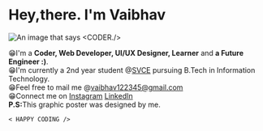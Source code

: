 # Hey,there. I'm Vaibhav
<img src="https://media-exp1.licdn.com/dms/image/C5616AQHmSSmIggAY0w/profile-displaybackgroundimage-shrink_200_800/0/1620200359919?e=1625702400&v=beta&t=nwH9CdwOnA6YmDmezJc_jJnX4Nrh5KcLSp_BVsLvE6E" alt="An image that says <CODER./>">

😁I'm a <b>Coder, Web Developer, UI/UX Designer, Learner</b> and <b>a Future Engineer :)</b>.<br>
😁I'm currently a 2nd year student @<a href="svce.ac.in">SVCE</a> pursuing B.Tech in Information Technology.<br>
😁Feel free to mail me @<a href="mailto:vaibhav122345@gmail.com">vaibhav122345@gmail.com</a><br>
😁Connect me on <a href="instagram.com/_vaibhav._.jain_/">Instagram</a> <a href="linkedin.com/in/vaibhav-jain-2269361b3/">LinkedIn</a><br>
<b>P.S:</b>This graphic poster was designed by me.

    < HAPPY CODING />
